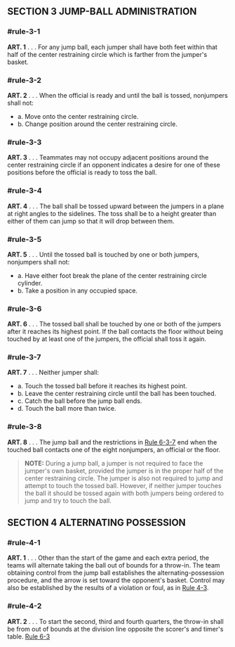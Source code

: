 <!-- Section: Jump-Ball Administration -->

## SECTION 3 JUMP-BALL ADMINISTRATION

### #rule-3-1

**ART. 1** . . . For any jump ball, each jumper shall have both feet within that half of the center restraining circle which is farther from the jumper's basket.

### #rule-3-2

**ART. 2** . . . When the official is ready and until the ball is tossed, nonjumpers shall not:

- a. Move onto the center restraining circle.
- b. Change position around the center restraining circle.

### #rule-3-3

**ART. 3** . . . Teammates may not occupy adjacent positions around the center restraining circle if an opponent indicates a desire for one of these positions before the official is ready to toss the ball.

### #rule-3-4

**ART. 4** . . . The ball shall be tossed upward between the jumpers in a plane at right angles to the sidelines. The toss shall be to a height greater than either of them can jump so that it will drop between them.

### #rule-3-5

**ART. 5** . . . Until the tossed ball is touched by one or both jumpers, nonjumpers shall not:

- a. Have either foot break the plane of the center restraining circle cylinder.
- b. Take a position in any occupied space.

### #rule-3-6

**ART. 6** . . . The tossed ball shall be touched by one or both of the jumpers after it reaches its highest point. If the ball contacts the floor without being touched by at least one of the jumpers, the official shall toss it again.

### #rule-3-7

**ART. 7** . . . Neither jumper shall:

- a. Touch the tossed ball before it reaches its highest point.
- b. Leave the center restraining circle until the ball has been touched.
- c. Catch the ball before the jump ball ends.
- d. Touch the ball more than twice.

### #rule-3-8

**ART. 8** . . . The jump ball and the restrictions in [Rule 6-3-7](#rule-6-3-7) end when the touched ball contacts one of the eight nonjumpers, an official or the floor.

> **NOTE:** During a jump ball, a jumper is not required to face the jumper's own basket, provided the jumper is in the proper half of the center restraining circle. The jumper is also not required to jump and attempt to touch the tossed ball. However, if neither jumper touches the ball it should be tossed again with both jumpers being ordered to jump and try to touch the ball.

<!-- Section: Alternating Possession -->

## SECTION 4 ALTERNATING POSSESSION

### #rule-4-1

**ART. 1** . . . Other than the start of the game and each extra period, the teams will alternate taking the ball out of bounds for a throw-in. The team obtaining control from the jump ball establishes the alternating-possession procedure, and the arrow is set toward the opponent's basket. Control may also be established by the results of a violation or foul, as in [Rule 4-3](#rule-4-3).

### #rule-4-2

**ART. 2** . . . To start the second, third and fourth quarters, the throw-in shall be from out of bounds at the division line opposite the scorer's and timer's table. [Rule 6-3](#rule-6-3)
